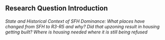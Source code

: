<h2> Research Question Introduction
<h6>State and Historical Context of SFH Dominance: What places have changed from SFH to R3-R5 and why? Did that upzoning result in housing getting built? Where is housing needed where it is still being refused 
